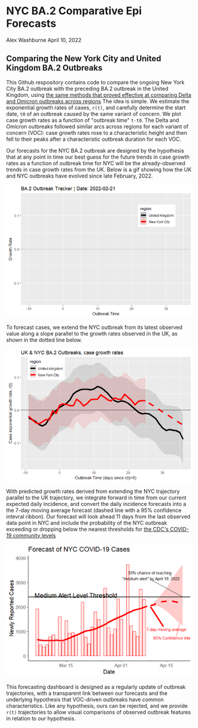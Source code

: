 NYC BA.2 Comparative Epi Forecasts
================
Alex Washburne
April 10, 2022

## Comparing the New York City and United Kingdom BA.2 Outbreaks

This Github respository contains code to compare the ongoing New York City BA.2 outbreak with the preceding BA.2 outbreak in the United Kingdom, using [the same methods that proved effective at comparing Delta and Omicron outbreaks across regions](https://www.medrxiv.org/content/10.1101/2022.01.14.22269288v1) The idea is simple. We estimate the exponential growth rates of cases, `r(t)`, and carefully determine the start date, `t0` of an outbreak caused by the same variant of concern. We plot case growth rates as a function of "outbreak time" `t-t0`. The Delta and Omicron outbreaks followed similar arcs across regions for each variant of concern (VOC): case growth rates rose to a characteristic height and then fell to their peaks after a characteristic outbreak duration for each VOC.

Our forecasts for the NYC BA.2 outbreak are designed by the hypothesis that at any point in time our best guess for the future trends in case growth rates as a function of outbreak time for NYC will be the already-observed trends in case growth rates from the UK. Below is a gif showing how the UK and NYC outbreaks have evolved since late February, 2022.

![](README_files/figure-markdown_github/Outbreak%20Trajectory-1.gif)

To forecast cases, we extend the NYC outbreak from its latest observed value along a slope parallel to the growth rates observed in the UK, as shown in the dotted line below.

![](README_files/figure-markdown_github/Extrapolation%20of%20NYC%20using%20UK%20outbreak-1.png)

With predicted growth rates derived from extending the NYC trajectory parallel to the UK trajectory, we integrate forward in time from our current expected daily incidence, and convert the daily incidence forecasts into a the 7-day moving average forecast (dashed line with a 95% confidence intevral ribbon). Our forecast will look ahead 11 days from the last observed data point in NYC and include the probability of the NYC outbreak exceeding or dropping below the nearest thresholds for [the CDC's COVID-19 community levels](https://www.cdc.gov/coronavirus/2019-ncov/science/community-levels.html)

![](README_files/figure-markdown_github/Forecast-1.png)

This forecasting dashboard is designed as a regularly update of outbreak trajectories, with a transparent link between our forecasts and the underlying hypothesis that VOC-driven outbreaks have common characteristics. Like any hypothesis, ours can be rejected, and we provide `r(t)` trajectories to allow visual comparisons of observed outbreak features in relation to our hypothesis.

